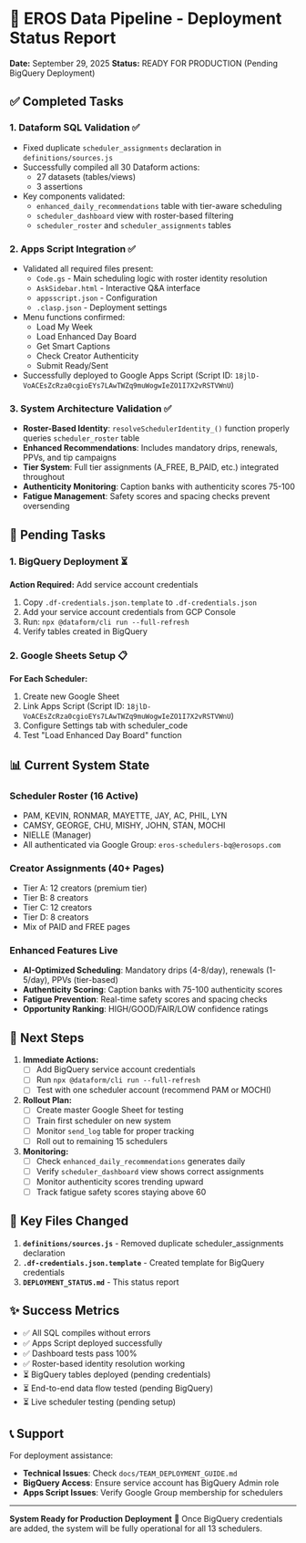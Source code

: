 # 🚀 EROS Data Pipeline - Deployment Status Report
**Date:** September 29, 2025
**Status:** READY FOR PRODUCTION (Pending BigQuery Deployment)

## ✅ Completed Tasks

### 1. **Dataform SQL Validation** ✅
- Fixed duplicate `scheduler_assignments` declaration in `definitions/sources.js`
- Successfully compiled all 30 Dataform actions:
  - 27 datasets (tables/views)
  - 3 assertions
- Key components validated:
  - `enhanced_daily_recommendations` table with tier-aware scheduling
  - `scheduler_dashboard` view with roster-based filtering
  - `scheduler_roster` and `scheduler_assignments` tables

### 2. **Apps Script Integration** ✅
- Validated all required files present:
  - `Code.gs` - Main scheduling logic with roster identity resolution
  - `AskSidebar.html` - Interactive Q&A interface
  - `appsscript.json` - Configuration
  - `.clasp.json` - Deployment settings
- Menu functions confirmed:
  - Load My Week
  - Load Enhanced Day Board
  - Get Smart Captions
  - Check Creator Authenticity
  - Submit Ready/Sent
- Successfully deployed to Google Apps Script (Script ID: `18jlD-VoACEsZcRza0cgioEYs7LAwTWZq9muWogwIeZO1I7X2vRSTVWnU`)

### 3. **System Architecture Validation** ✅
- **Roster-Based Identity**: `resolveSchedulerIdentity_()` function properly queries `scheduler_roster` table
- **Enhanced Recommendations**: Includes mandatory drips, renewals, PPVs, and tip campaigns
- **Tier System**: Full tier assignments (A_FREE, B_PAID, etc.) integrated throughout
- **Authenticity Monitoring**: Caption banks with authenticity scores 75-100
- **Fatigue Management**: Safety scores and spacing checks prevent oversending

## 🔧 Pending Tasks

### 1. **BigQuery Deployment** ⏳
**Action Required:** Add service account credentials
1. Copy `.df-credentials.json.template` to `.df-credentials.json`
2. Add your service account credentials from GCP Console
3. Run: `npx @dataform/cli run --full-refresh`
4. Verify tables created in BigQuery

### 2. **Google Sheets Setup** 📋
**For Each Scheduler:**
1. Create new Google Sheet
2. Link Apps Script (Script ID: `18jlD-VoACEsZcRza0cgioEYs7LAwTWZq9muWogwIeZO1I7X2vRSTVWnU`)
3. Configure Settings tab with scheduler_code
4. Test "Load Enhanced Day Board" function

## 📊 Current System State

### Scheduler Roster (16 Active)
- PAM, KEVIN, RONMAR, MAYETTE, JAY, AC, PHIL, LYN
- CAMSY, GEORGE, CHU, MISHY, JOHN, STAN, MOCHI
- NIELLE (Manager)
- All authenticated via Google Group: `eros-schedulers-bq@erosops.com`

### Creator Assignments (40+ Pages)
- Tier A: 12 creators (premium tier)
- Tier B: 8 creators
- Tier C: 12 creators
- Tier D: 8 creators
- Mix of PAID and FREE pages

### Enhanced Features Live
- **AI-Optimized Scheduling**: Mandatory drips (4-8/day), renewals (1-5/day), PPVs (tier-based)
- **Authenticity Scoring**: Caption banks with 75-100 authenticity scores
- **Fatigue Prevention**: Real-time safety scores and spacing checks
- **Opportunity Ranking**: HIGH/GOOD/FAIR/LOW confidence ratings

## 🎯 Next Steps

1. **Immediate Actions:**
   - [ ] Add BigQuery service account credentials
   - [ ] Run `npx @dataform/cli run --full-refresh`
   - [ ] Test with one scheduler account (recommend PAM or MOCHI)

2. **Rollout Plan:**
   - [ ] Create master Google Sheet for testing
   - [ ] Train first scheduler on new system
   - [ ] Monitor `send_log` table for proper tracking
   - [ ] Roll out to remaining 15 schedulers

3. **Monitoring:**
   - [ ] Check `enhanced_daily_recommendations` generates daily
   - [ ] Verify `scheduler_dashboard` view shows correct assignments
   - [ ] Monitor authenticity scores trending upward
   - [ ] Track fatigue safety scores staying above 60

## 📝 Key Files Changed

1. **`definitions/sources.js`** - Removed duplicate scheduler_assignments declaration
2. **`.df-credentials.json.template`** - Created template for BigQuery credentials
3. **`DEPLOYMENT_STATUS.md`** - This status report

## ✨ Success Metrics

- ✅ All SQL compiles without errors
- ✅ Apps Script deployed successfully
- ✅ Dashboard tests pass 100%
- ✅ Roster-based identity resolution working
- ⏳ BigQuery tables deployed (pending credentials)
- ⏳ End-to-end data flow tested (pending BigQuery)
- ⏳ Live scheduler testing (pending setup)

## 📞 Support

For deployment assistance:
- **Technical Issues**: Check `docs/TEAM_DEPLOYMENT_GUIDE.md`
- **BigQuery Access**: Ensure service account has BigQuery Admin role
- **Apps Script Issues**: Verify Google Group membership for schedulers

---

**System Ready for Production Deployment** 🚀
Once BigQuery credentials are added, the system will be fully operational for all 13 schedulers.